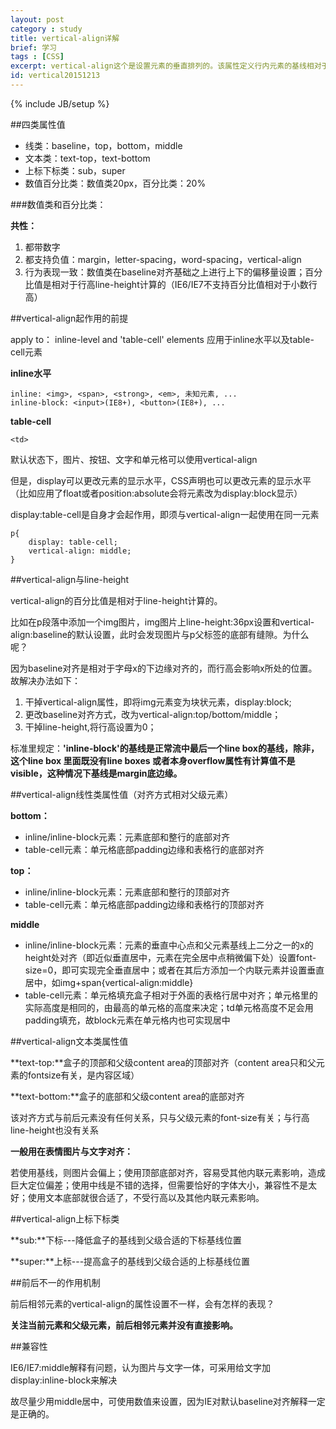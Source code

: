 ```yaml
---
layout: post
category : study
title: vertical-align详解
brief: 学习
tags : [CSS]
excerpt: vertical-align这个是设置元素的垂直排列的。该属性定义行内元素的基线相对于该元素所在行的基线的垂直对齐。允许指定负长度值和百分比值。这会使元素降低而不是升高。在表单元格中，这个属性会设置单元格框中的单元格内容的对齐方式。
id: vertical20151213
---
```

{% include JB/setup %}

##四类属性值

* 线类：baseline，top，bottom，middle
* 文本类：text-top，text-bottom
* 上标下标类：sub，super
* 数值百分比类：数值类20px，百分比类：20%

###数值类和百分比类：

**共性：**

1. 都带数字
2. 都支持负值：margin，letter-spacing，word-spacing，vertical-align
3. 行为表现一致：数值类在baseline对齐基础之上进行上下的偏移量设置；百分比值是相对于行高line-height计算的（IE6/IE7不支持百分比值相对于小数行高）

##vertical-align起作用的前提

apply to： inline-level and 'table-cell' elements
应用于inline水平以及table-cell元素

**inline水平**

	inline: <img>, <span>, <strong>, <em>, 未知元素, ...
	inline-block: <input>(IE8+), <button>(IE8+), ...

**table-cell**

	<td>

默认状态下，图片、按钮、文字和单元格可以使用vertical-align

但是，display可以更改元素的显示水平，CSS声明也可以更改元素的显示水平（比如应用了float或者position:absolute会将元素改为display:block显示）

display:table-cell是自身才会起作用，即须与vertical-align一起使用在同一元素

	p{
		display: table-cell;
		vertical-align: middle;
	}

##vertical-align与line-height

vertical-align的百分比值是相对于line-height计算的。

比如在p段落中添加一个img图片，img图片上line-height:36px设置和vertical-align:baseline的默认设置，此时会发现图片与p父标签的底部有缝隙。为什么呢？

因为baseline对齐是相对于字母x的下边缘对齐的，而行高会影响x所处的位置。故解决办法如下：

1. 干掉vertical-align属性，即将img元素变为块状元素，display:block;
2. 更改baseline对齐方式，改为vertical-align:top/bottom/middle；
3. 干掉line-height,将行高设置为0；

标准里规定：**'inline-block'的基线是正常流中最后一个line box的基线，除非，这个line box 里面既没有line boxes 或者本身overflow属性有计算值不是visible，这种情况下基线是margin底边缘。**

##vertical-align线性类属性值（对齐方式相对父级元素）

**bottom：**

* inline/inline-block元素：元素底部和整行的底部对齐
* table-cell元素：单元格底部padding边缘和表格行的底部对齐

**top：**

* inline/inline-block元素：元素底部和整行的顶部对齐
* table-cell元素：单元格底部padding边缘和表格行的顶部对齐

**middle**

* inline/inline-block元素：元素的垂直中心点和父元素基线上二分之一的x的height处对齐（即近似垂直居中，元素在完全居中点稍微偏下处）设置font-size=0，即可实现完全垂直居中；或者在其后方添加一个内联元素并设置垂直居中，如img+span{vertical-align:middle}
* table-cell元素：单元格填充盒子相对于外面的表格行居中对齐；单元格里的实际高度是相同的，由最高的单元格的高度来决定；td单元格高度不足会用padding填充，故block元素在单元格内也可实现居中

##vertical-align文本类属性值

**text-top:**盒子的顶部和父级content area的顶部对齐（content area只和父元素的fontsize有关，是内容区域）

**text-bottom:**盒子的底部和父级content area的底部对齐

该对齐方式与前后元素没有任何关系，只与父级元素的font-size有关；与行高line-height也没有关系

**一般用在表情图片与文字对齐：**

若使用基线，则图片会偏上；使用顶部底部对齐，容易受其他内联元素影响，造成巨大定位偏差；使用中线是不错的选择，但需要恰好的字体大小，兼容性不是太好；使用文本底部就很合适了，不受行高以及其他内联元素影响。

##vertical-align上标下标类

**sub:**下标---降低盒子的基线到父级合适的下标基线位置

**super:**上标---提高盒子的基线到父级合适的上标基线位置


##前后不一的作用机制

前后相邻元素的vertical-align的属性设置不一样，会有怎样的表现？

**关注当前元素和父级元素，前后相邻元素并没有直接影响。**

##兼容性

IE6/IE7:middle解释有问题，认为图片与文字一体，可采用给文字加display:inline-block来解决

故尽量少用middle居中，可使用数值来设置，因为IE对默认baseline对齐解释一定是正确的。

